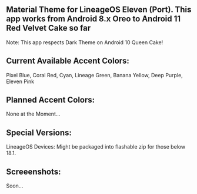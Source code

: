 Material Theme for LineageOS Eleven (Port). This app works from Android 8.x Oreo to Android 11 Red Velvet Cake so far
---------------------------------------------------------------------------------------------------------------------
Note: This app respects Dark Theme on Android 10 Queen Cake!

Current Available Accent Colors: 
---------------------------------------------------------------------------------------------------------------------
Pixel Blue, Coral Red, Cyan, Lineage Green, Banana Yellow, Deep Purple, Eleven Pink

Planned Accent Colors:
---------------------------------------------------------------------------------------------------------------------
None at the Moment...

Special Versions:
---------------------------------------------------------------------------------------------------------------------
LineageOS Devices: Might be packaged into flashable zip for those below 18.1.


Screeenshots:
---------------------------------------------------------------------------------------------------------------------
Soon...